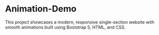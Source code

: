 # Animation-Demo
This project showcases a modern, responsive single-section website with smooth animations built using Bootstrap 5, HTML, and CSS.
